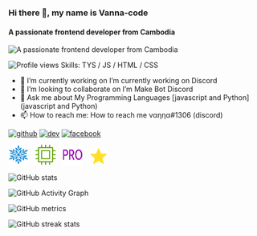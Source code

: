 ### Hi there 👋, my name is  Vanna-code
#### A passionate frontend developer from Cambodia
![A passionate frontend developer from Cambodia](https://media.discordapp.net/attachments/881945325261189150/986975180805001327/simple-youtube-banner-maker-for-gaming-vloggers-2470.jpg?width=1213&height=682)

![Profile views](https://gpvc.arturio.dev/vanna-code)
Skills: TYS / JS / HTML / CSS
- 🔭 I’m currently working on I’m currently working on Discord 
- 👯 I’m looking to collaborate on  I’m Make Bot Discord 
- 💬 Ask me about My Programming Languages [javascript and Python](javascript and Python) 
- 📫 How to reach me: How to reach me ναηηα#1306 (discord) 


[<img src='https://cdn.jsdelivr.net/npm/simple-icons@3.0.1/icons/github.svg' alt='github' height='40'>](https://github.com/vanna-code)  [<img src='https://cdn.jsdelivr.net/npm/simple-icons@3.0.1/icons/dev-dot-to.svg' alt='dev' height='40'>](https://dev.to/https://discord.com/oauth2/authorize?client_id=953651140594118718&permissions=8&scope=bot%20applications.commands)  [<img src='https://cdn.jsdelivr.net/npm/simple-icons@3.0.1/icons/facebook.svg' alt='facebook' height='40'>](https://www.facebook.com/https://www.facebook.com/AmVanna911/)  

<a href='https://archiveprogram.github.com/'><img src='https://raw.githubusercontent.com/acervenky/animated-github-badges/master/assets/acbadge.gif' width='40' height='40'></a> <a href='https://docs.github.com/en/developers'><img src='https://raw.githubusercontent.com/acervenky/animated-github-badges/master/assets/devbadge.gif' width='40' height='40'></a> <a href='https://github.com/pricing'><img src='https://raw.githubusercontent.com/acervenky/animated-github-badges/master/assets/pro.gif' width='40' height='40'></a> <a href='https://stars.github.com/'><img src='https://raw.githubusercontent.com/acervenky/animated-github-badges/master/assets/starbadge.gif' width='35' height='35'></a> 

![GitHub stats](https://github-readme-stats.vercel.app/api?username=vanna-code&show_icons=true)  

![GitHub Activity Graph](https://activity-graph.herokuapp.com/graph?username=vanna-code)  

![GitHub metrics](https://metrics.lecoq.io/vanna-code)  

![GitHub streak stats](https://github-readme-streak-stats.herokuapp.com/?user=vanna-code)    
